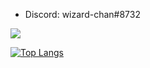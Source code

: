 - Discord: wizard-chan#8732

![](https://github-profile-summary-cards.vercel.app/api/cards/profile-details?username=charlieoriginal&theme=monokai)

[![Top Langs](https://github-readme-stats.vercel.app/api/top-langs/?username=charlieoriginal&layout=compact&theme=radical)](https://github.com/charlieoriginal/github-readme-stats)
